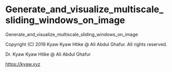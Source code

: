 # Generate_and_visualize_multiscale_sliding_windows_on_image
Generate_and_visualize_multiscale_sliding_windows_on_image

Copyright (C) 2019 Kyaw Kyaw Htike @ Ali Abdul Ghafur. All rights reserved.

Dr. Kyaw Kyaw Htike @ Ali Abdul Ghafur

https://kyaw.xyz
